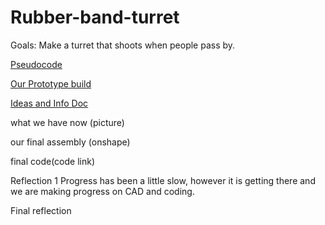# Rubber-band-turret

Goals:
Make a turret that shoots when people pass by.

[Pseudocode](https://github.com/Ashanks70/Rubber-band-turret/blob/da9d127c12a90a106d766b24e5019cd8b1f7e316/pseudocode#)

[Our Prototype build](https://cvilleschools.onshape.com/documents/0c580a67f37cedab4787cb5b/w/3adaea760dfe60e670bdba07/e/58ff7b08b551ae91478b5c9e)

[Ideas and Info Doc](https://docs.google.com/document/d/1VParREB_qOxd4Y_FFzxo0lPHNGly_q6GpeWBOjWirfw/edit)


what we have now (picture)




our final assembly (onshape)






final code(code link)













Reflection 1
Progress has been a little slow, however it is getting there and we are making progress on CAD and coding.



Final reflection
